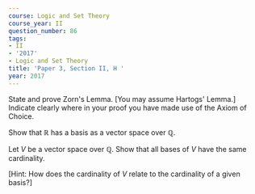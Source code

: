 ```yaml
---
course: Logic and Set Theory
course_year: II
question_number: 86
tags:
- II
- '2017'
- Logic and Set Theory
title: 'Paper 3, Section II, H '
year: 2017
---
```




State and prove Zorn's Lemma. [You may assume Hartogs' Lemma.] Indicate clearly where in your proof you have made use of the Axiom of Choice.

Show that $\mathbb{R}$ has a basis as a vector space over $\mathbb{Q}$.

Let $V$ be a vector space over $\mathbb{Q}$. Show that all bases of $V$ have the same cardinality.

[Hint: How does the cardinality of $V$ relate to the cardinality of a given basis?]
